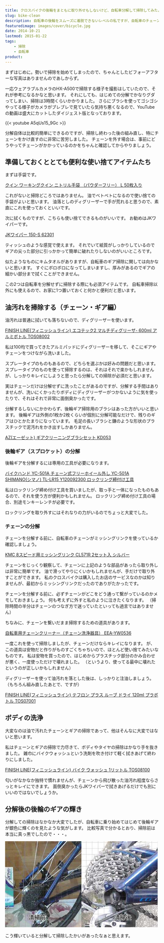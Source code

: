 ```yaml
---
title: クロスバイクの後輪をまともに取り外せもしないけど、自転車分解して掃除してみたよ
slug: bike-clean
description: 自転車の後輪をスムーズに着脱できないレベルの私ですが、自転車のチェーンと後輪ギアを分解して掃除してみました。自転車を購入してから2年強の間に、積もり積もった油と泥とホコリによる真っ黒な汚れを落とすには、分解して掃除するしかなかったのです。
featuredimage: images/cover/bicycle.jpg
date: 2014-10-21
lastmod: 2015-01-22
tags: 
    - 掃除
    - 自転車
product:
---
```


まずはじめに。勢いで掃除を始めてしまったので、ちゃんとしたビフォーアフターな写真はありませんのであしからず。

一応ウェアラブルカメラのHX-A500で掃除する様子を撮影はしていたので、それが参考になるかなと思います。
それにしても、はじめての分解でかなりグダってしまい、掃除は3時間くらいかかりました。
さらにブラシを使ってゴシゴシやってる様子がカメラがブレブレで見ていたら気持ち悪くなるので、YouTubeの動画は盛大にカットしたダイジェスト版となっております。

{{< youtube A5qUs15_9Gc >}}

分解自体は比較的簡単にできるのですが、掃除し終わった後の組み直し、特にチェーンをかけ直すのに非常に苦労しました。
チェーンを外す場合は、事前にどうやってチェーンがかかっているのかをちゃんと確認してからやりましょう。

## 準備しておくととても便利な使い捨てアイテムたち

まずは手袋です。

<div data-role="amazonjs" data-asin="B0057DD21O" data-locale="JP" data-tmpl="" data-img-size="" class="asin_B0057DD21O_JP_ amazonjs_item"><div class="amazonjs_indicator"><span class="amazonjs_indicator_img"></span><a class="amazonjs_indicator_title" href="#">クイン ワーキングクイン ニトリル手袋 （パウダーフリー） L  50枚入り</a><span class="amazonjs_indicator_footer"></span></div></div>

これがないと掃除どころではありません。
油でベトベトになるので使い捨ての手袋がよいと思います。
油落としのディグリーザーで手が荒れると思うので、素直にこれを使っておくといいです。

次に拭くものですが、こちらも使い捨てできるものがいいです。
お勧めはJKワイパーです。

<div data-role="amazonjs" data-asin="B00215FNQI" data-locale="JP" data-tmpl="" data-img-size="" class="asin_B00215FNQI_JP_ amazonjs_item"><div class="amazonjs_indicator"><span class="amazonjs_indicator_img"></span><a class="amazonjs_indicator_title" href="#">JKワイパー 150-S 62301</a><span class="amazonjs_indicator_footer"></span></div></div>

ティッシュのような感覚で使えます。
それでいて紙質がしっかりしているのでギアの尖った部分に引っかかって簡単に破れたりしないのがいいところです。

似たようなものにキムタオルがありますが、自転車のギア掃除に関しては向かないと思います。
すぐにボロボロになってしまいますし、厚みがあるのでギアの細かい部分まで拭くことができません。

この2つは自転車を分解せずに掃除する際にも必須アイテムです。
自転車掃除以外にも使えるので、お家に1つ置いておくと何かと便利だと思います。

## 油汚れを掃除する（チェーン・ギア編）

油汚れは普通に拭いても落ちないので、ディグリーザーを使います。

<div data-role="amazonjs" data-asin="B000FO317A" data-locale="JP" data-tmpl="" data-img-size="" class="asin_B000FO317A_JP_ amazonjs_item"><div class="amazonjs_indicator"><span class="amazonjs_indicator_img"></span><a class="amazonjs_indicator_title" href="#">FINISH LINE(フィニッシュライン) エコテック2 マルチディグリーザ- 600ml アルミボトル TOS08002</a><span class="amazonjs_indicator_footer"></span></div></div>

私は100均で買ってきたアルミパッドにディグリーザーを移して、そこにギアやチェーンをつけながら洗いました。

スプレータイプのものもあるので、どちらを選ぶかは好みの問題だと思います。
スプレータイプのものを使って掃除するのは、それはそれで楽かもしれませんが、しっかりキレイにしようと思ったら分解しての掃除が必須だと思います。

実はチェーンだけは分解せずに洗ったことがあるのですが、分解する手間はありませんが、洗いにくかったりボディにディグリーザーがつかないように気を使ったりで、それはそれで非常に面倒臭かったです。

分解するしないにかかわらず、後輪ギア掃除用のブラシはあった方がいいと思います。
後輪ギアは外側の1枚か2枚くらいが個別に分解可能なだけで、残りのギアはひとかたまりになっています。
毛足の長いブラシと鎌のような形状のプラスチックで泥汚れをかき出すしかありません。

<div data-role="amazonjs" data-asin="B00EES9FHI" data-locale="JP" data-tmpl="" data-img-size="" class="asin_B00EES9FHI_JP_ amazonjs_item"><div class="amazonjs_indicator"><span class="amazonjs_indicator_img"></span><a class="amazonjs_indicator_title" href="#">AZ(エーゼット) ギアクリーニングブラシセット KD053</a><span class="amazonjs_indicator_footer"></span></div></div>

### 後輪ギア（スプロケット）の分解

後輪ギアを分解するには専用の工具が必要になります。

<div data-role="amazonjs" data-asin="B002L15M68" data-locale="JP" data-tmpl="" data-img-size="" class="asin_B002L15M68_JP_ amazonjs_item"><div class="amazonjs_indicator"><span class="amazonjs_indicator_img"></span><a class="amazonjs_indicator_title" href="#">バイクハンド YC-501A チェーン式フリーホイール外し YC-501A</a><span class="amazonjs_indicator_footer"></span></div></div>

<div data-role="amazonjs" data-asin="B000OYLUSS" data-locale="JP" data-tmpl="" data-img-size="" class="asin_B000OYLUSS_JP_ amazonjs_item"><div class="amazonjs_indicator"><span class="amazonjs_indicator_img"></span><a class="amazonjs_indicator_title" href="#">SHIMANO(シマノ) TL-LR15 Y120092300 ロックリング締付け工具</a><span class="amazonjs_indicator_footer"></span></div></div>

私はロックリング締め付け工具を買いましたが、取っ手と一体になったものもあるので、それを使う方が便利かもしれません。
ロックリング締め付け工具の場合、別途モンキーレンチが必要です。

ロックリングを取り外すにはそれなりの力がいるのでちょっと大変でした。

### チェーンの分解

チェーンを分解する前に、自転車のチェーンがミッシングリンクを使っているか確認しましょう。

<div data-role="amazonjs" data-asin="B002BWPL1S" data-locale="JP" data-tmpl="" data-img-size="" class="asin_B002BWPL1S_JP_ amazonjs_item"><div class="amazonjs_indicator"><span class="amazonjs_indicator_img"></span><a class="amazonjs_indicator_title" href="#">KMC 8スピード用ミッシングリンク CL571R 2セット入 シルバー</a><span class="amazonjs_indicator_footer"></span></div></div>

チェーンをじっくり観察して、チェーンに上記のような部品があったら取り外しは非常に簡単です。
油で滑ってやりにくいかもしれませんが、手だけで取り外すことができます。
私のクロスバイクは購入したお店のサービスなのかは知りませんが、最初からミッシングリンクだったのでありがたかったです。

チェーンを分解する前に、必ずチェーンがどこをどう通って繋がっているのかメモしておきましょう。
何も考えずに外すと私のように泣きたくなります。
（掃除時間の半分はチェーンのつなぎ方で迷っていたといっても過言ではありません）

ちなみに、チェーンを繋いだまま掃除するための道具があります。

<div data-role="amazonjs" data-asin="B0070Q3H4I" data-locale="JP" data-tmpl="" data-img-size="" class="asin_B0070Q3H4I_JP_ amazonjs_item"><div class="amazonjs_indicator"><span class="amazonjs_indicator_img"></span><a class="amazonjs_indicator_title" href="#">自転車用チェーンクリーナー（チェーン洗浄器具） EEA-YW0536</a><span class="amazonjs_indicator_footer"></span></div></div>

一度これを使って掃除しましたが、チェーンだけならキレイになります。
が、この道具は安物だと作りがものすごくちゃちいので、ほとんど使い捨てみたいなものです。
私は安物を買ったので、はじめからプラスチック部分のかみ合わせが悪く、一度使っただけで壊れました。
（というより、使ってる最中に壊れたというのが正しいかもしれません）

ディグリーザーを使って油汚れを落とした後は、しっかりと注油しましょう。
（もちろん組み直したあとで、ですが）

<div data-role="amazonjs" data-asin="B002IDZXRM" data-locale="JP" data-tmpl="" data-img-size="" class="asin_B002IDZXRM_JP_ amazonjs_item"><div class="amazonjs_indicator"><span class="amazonjs_indicator_img"></span><a class="amazonjs_indicator_title" href="#">FINISH LINE(フィニッシュライン) テフロン プラス ルーブ ドライ 120ml プラボトル TOS07001</a><span class="amazonjs_indicator_footer"></span></div></div>

## ボディの洗浄

大変なのは油で汚れたチェーンとギアの掃除であって、他はそんなに大変ではないと思います。

私はチェーンとギアの掃除で力尽きて、ボディやタイヤの掃除はかなり手を抜きました。
雑巾にバイクウォッシュという洗剤を吹き付けて軽く拭きあげて終わりにしました。

<div data-role="amazonjs" data-asin="B001GCER7S" data-locale="JP" data-tmpl="" data-img-size="" class="asin_B001GCER7S_JP_ amazonjs_item"><div class="amazonjs_indicator"><span class="amazonjs_indicator_img"></span><a class="amazonjs_indicator_title" href="#">FINISH LINE(フィニッシュライン) バイク ウォッシュ 1リットル TOS08100</a><span class="amazonjs_indicator_footer"></span></div></div>

匂いがなかなか独特で慣れませんが、チェーンから飛び散った油汚れ程度ならさっとキレイにできます。
面倒臭かったらJKワイパーで拭きあげるだけでも別にいいのではないでしょうか。

## 分解後の後輪のギアの輝き

分解しての掃除はなかなか大変でしたが、自転車に乗り始めてはじめて後輪ギアが銀色に輝くのを見たような気がします。
比較写真で分かるとおり、掃除前は本当に真っ黒でしたので・・・。

![洗浄前と後の比較](11f8650e06bbd8f7d43ecf37f80fedca.jpg)

こう輝いていると分解して掃除したかいがあったなぁと思えます。
  